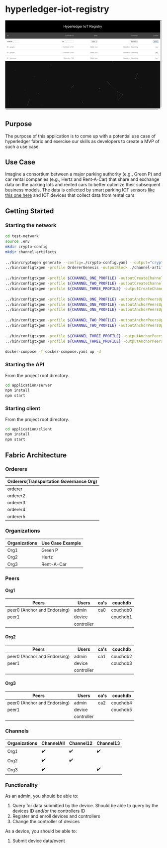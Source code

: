 # hyperledger-iot-registry

![](/pic.png)

## Purpose

The purpose of this application is to come up with a potential use case of hyperledger fabric and exercise our skills as developers to create a MVP of such a use case.

## Use Case

Imagine a consortium between a major parking authority (e.g., Green P) and car rental companies (e.g., Hertz and Rent-A-Car) that share and exchange data on the parking lots and rented cars to better optimize their subsequent business models. The data is collected by smart parking IOT sensors [like this one here](https://www.bosch-connectivity.com/products/connected-mobility/parking-lot-sensor/) and IOT devices that collect data from rental cars.

## Getting Started

### Starting the network
```sh
cd test-network
source .env
mkdir crypto-config
mkdir channel-artifacts

../bin/cryptogen generate --config=./crypto-config.yaml --output="crypto-config"
../bin/configtxgen -profile OrdererGenesis -outputBlock ./channel-artifacts/genesis.block

../bin/configtxgen -profile ${CHANNEL_ONE_PROFILE} -outputCreateChannelTx ./channel-artifacts/${CHANNEL_ONE_NAME}.tx -channelID $CHANNEL_ONE_NAME
../bin/configtxgen -profile ${CHANNEL_TWO_PROFILE} -outputCreateChannelTx ./channel-artifacts/${CHANNEL_TWO_NAME}.tx -channelID $CHANNEL_TWO_NAME
../bin/configtxgen -profile ${CHANNEL_THREE_PROFILE} -outputCreateChannelTx ./channel-artifacts/${CHANNEL_THREE_NAME}.tx -channelID $CHANNEL_THREE_NAME

../bin/configtxgen -profile ${CHANNEL_ONE_PROFILE} -outputAnchorPeersUpdate ./channel-artifacts/Org1MSPanchors_${CHANNEL_ONE_NAME}.tx -channelID $CHANNEL_ONE_NAME -asOrg Org1MSP
../bin/configtxgen -profile ${CHANNEL_ONE_PROFILE} -outputAnchorPeersUpdate ./channel-artifacts/Org2MSPanchors_${CHANNEL_ONE_NAME}.tx -channelID $CHANNEL_ONE_NAME -asOrg Org2MSP
../bin/configtxgen -profile ${CHANNEL_ONE_PROFILE} -outputAnchorPeersUpdate ./channel-artifacts/Org3MSPanchors_${CHANNEL_ONE_NAME}.tx -channelID $CHANNEL_ONE_NAME -asOrg Org3MSP

../bin/configtxgen -profile ${CHANNEL_TWO_PROFILE} -outputAnchorPeersUpdate ./channel-artifacts/Org1MSPanchors_${CHANNEL_TWO_NAME}.tx -channelID $CHANNEL_TWO_NAME -asOrg Org1MSP
../bin/configtxgen -profile ${CHANNEL_TWO_PROFILE} -outputAnchorPeersUpdate ./channel-artifacts/Org2MSPanchors_${CHANNEL_TWO_NAME}.tx -channelID $CHANNEL_TWO_NAME -asOrg Org2MSP

../bin/configtxgen -profile ${CHANNEL_THREE_PROFILE} -outputAnchorPeersUpdate ./channel-artifacts/Org1MSPanchors_${CHANNEL_THREE_NAME}.tx -channelID $CHANNEL_THREE_NAME -asOrg Org1MSP
../bin/configtxgen -profile ${CHANNEL_THREE_PROFILE} -outputAnchorPeersUpdate ./channel-artifacts/Org3MSPanchors_${CHANNEL_THREE_NAME}.tx -channelID $CHANNEL_THREE_NAME -asOrg Org3MSP

docker-compose -f docker-compose.yaml up -d
```

### Starting the API

From the project root directory.
```sh
cd application/server
npm install
npm start
```

### Starting client

From the project root directory.
```sh
cd application/client
npm install
npm start
```

## Fabric Architecture

### Orderers

| Orderers(Transportation Governance Org) |
|-----------------------------------------|
| orderer                                 |
| orderer2                                |
| orderer3                                |
| orderer4                                |
| orderer5                                |

### Organizations

| Organizations | Use Case Example |
|---------------|------------------|
| Org1          | Green P          |
| Org2          | Hertz            |
| Org3          | Rent-A-Car       |

### Peers

#### Org1

| Peers                        | Users      | ca's | couchdb  |
|------------------------------|------------|------|----------|
| peer0 (Anchor and Endorsing) | admin      | ca0  | couchdb0 |
| peer1                        | device     |      | couchdb1 |
|                              | controller |      |          |

#### Org2

| Peers                        | Users      | ca's | couchdb  |
|------------------------------|------------|------|----------|
| peer0 (Anchor and Endorsing) | admin      | ca1  | couchdb2 |
| peer1                        | device     |      | couchdb3 |
|                              | controller |      |          |

#### Org3

| Peers                        | Users      | ca's | couchdb  |
|------------------------------|------------|------|----------|
| peer0 (Anchor and Endorsing) | admin      | ca2  | couchdb4 |
| peer1                        | device     |      | couchdb5 |
|                              | controller |      |          |

### Channels

| Organizations | ChannelAll         | Channel12          | Channel13          |
|----------|--------------------|--------------------|--------------------|
| Org1     | :heavy_check_mark: | :heavy_check_mark: | :heavy_check_mark: |
| Org2     | :heavy_check_mark: | :heavy_check_mark: |                    |
| Org3     | :heavy_check_mark: |                    | :heavy_check_mark: |

### Functionality

As an admin, you should be able to:

1. Query for data submitted by the device. Should be able to query by the devices ID and/or the controllers ID
2. Register and enroll devices and controllers
3. Change the controller of devices

As a device, you should be able to:

1. Submit device data/event